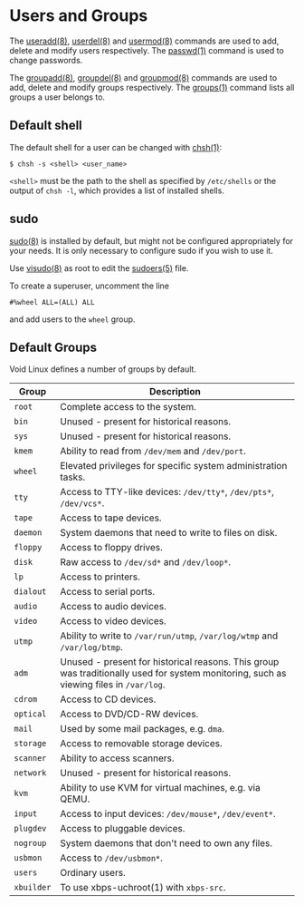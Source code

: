 # Users and Groups

The [useradd(8)](https://man.voidlinux.org/useradd.8),
[userdel(8)](https://man.voidlinux.org/userdel.8) and
[usermod(8)](https://man.voidlinux.org/usermod.8) commands are used to add,
delete and modify users respectively. The
[passwd(1)](https://man.voidlinux.org/passwd.1) command is used to change
passwords.

The [groupadd(8)](https://man.voidlinux.org/groupadd.8),
[groupdel(8)](https://man.voidlinux.org/groupdel.8) and
[groupmod(8)](https://man.voidlinux.org/groupmod.8) commands are used to add,
delete and modify groups respectively. The
[groups(1)](https://man.voidlinux.org/groups.1) command lists all groups a user
belongs to.

## Default shell

The default shell for a user can be changed with
[chsh(1)](https://man.voidlinux.org/chsh.1):

```
$ chsh -s <shell> <user_name>
```

`<shell>` must be the path to the shell as specified by `/etc/shells` or the
output of `chsh -l`, which provides a list of installed shells.

## sudo

[sudo(8)](https://man.voidlinux.org/sudo.8) is installed by default, but might
not be configured appropriately for your needs. It is only necessary to
configure sudo if you wish to use it.

Use [visudo(8)](https://man.voidlinux.org/visudo.8) as root to edit the
[sudoers(5)](https://man.voidlinux.org/sudoers.5) file.

To create a superuser, uncomment the line

```
#%wheel ALL=(ALL) ALL
```

and add users to the `wheel` group.

## Default Groups

Void Linux defines a number of groups by default.

| Group      | Description                                                                                                                            |
|------------|----------------------------------------------------------------------------------------------------------------------------------------|
| `root`     | Complete access to the system.                                                                                                         |
| `bin`      | Unused - present for historical reasons.                                                                                               |
| `sys`      | Unused - present for historical reasons.                                                                                               |
| `kmem`     | Ability to read from `/dev/mem` and `/dev/port`.                                                                                       |
| `wheel`    | Elevated privileges for specific system administration tasks.                                                                          |
| `tty`      | Access to TTY-like devices: `/dev/tty*`, `/dev/pts*`, `/dev/vcs*`.                                                                     |
| `tape`     | Access to tape devices.                                                                                                                |
| `daemon`   | System daemons that need to write to files on disk.                                                                                    |
| `floppy`   | Access to floppy drives.                                                                                                               |
| `disk`     | Raw access to `/dev/sd*` and `/dev/loop*`.                                                                                             |
| `lp`       | Access to printers.                                                                                                                    |
| `dialout`  | Access to serial ports.                                                                                                                |
| `audio`    | Access to audio devices.                                                                                                               |
| `video`    | Access to video devices.                                                                                                               |
| `utmp`     | Ability to write to `/var/run/utmp`, `/var/log/wtmp` and `/var/log/btmp`.                                                              |
| `adm`      | Unused - present for historical reasons. This group was traditionally used for system monitoring, such as viewing files in `/var/log`. |
| `cdrom`    | Access to CD devices.                                                                                                                  |
| `optical`  | Access to DVD/CD-RW devices.                                                                                                           |
| `mail`     | Used by some mail packages, e.g. `dma`.                                                                                                |
| `storage`  | Access to removable storage devices.                                                                                                   |
| `scanner`  | Ability to access scanners.                                                                                                            |
| `network`  | Unused - present for historical reasons.                                                                                               |
| `kvm`      | Ability to use KVM for virtual machines, e.g. via QEMU.                                                                                |
| `input`    | Access to input devices: `/dev/mouse*`, `/dev/event*`.                                                                                 |
| `plugdev`  | Access to pluggable devices.                                                                                                           |
| `nogroup`  | System daemons that don't need to own any files.                                                                                       |
| `usbmon`   | Access to `/dev/usbmon*`.                                                                                                              |
| `users`    | Ordinary users.                                                                                                                        |
| `xbuilder` | To use xbps-uchroot(1) with `xbps-src`.                                                                                                |
